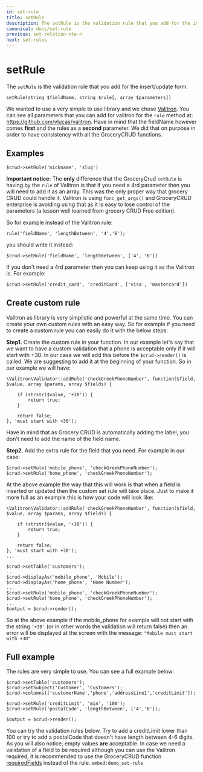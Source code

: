 ```yaml
---
id: set-rule
title: setRule
description: The setRule is the validation rule that you add for the insert/update form.
canonical: docs/set-rule
previous: set-relation-nto-n
next: set-rules
---
```


# setRule

The <code>setRule</code> is the validation rule that you add for the insert/update form.

<pre><code class="language-php">setRule(string $fieldName, string $rule[, array $parameters])</code></pre>

We wanted to use a very simple to use library and we chose 
<a href="https://github.com/vlucas/valitron" target="_blank" rel="noopener noreferrer">Valitron</a>. 
You can see all parameters that you can add for valitron for the <code>rule</code> method 
at: <a href="https://github.com/vlucas/valitron" target="_blank" rel="noopener noreferrer">https://github.com/vlucas/valitron</a>. Have in mind that the fieldName however comes <strong>first</strong> and the rules as a <strong>second</strong> parameter. We did that on purpose in order to have consistency with all the GroceryCRUD functions.

## Examples

<pre><code class="language-php">$crud-&gt;setRule('nickname', 'slug')</code></pre>
<strong>Important notice:</strong> The <strong>only</strong> difference that the GroceryCrud <code>setRule</code> is 
having by the <code>rule</code> of Valitron is that if you need a 4rd parameter then you will need to add it as an array. 
This was the only proper way that grocery CRUD could handle it. Valitron is using <code>func_get_args()</code> and 
GroceryCRUD enterprise is avoiding using that as it is easy to lose control of the parameters 
(a lesson well learned from grocery CRUD Free edition).

So for example instead of the Valitron rule:
<pre><code class="language-php">rule('fieldName', 'lengthBetween', '4','6');</code></pre>
you should write it instead:
<pre><code class="language-php">$crud-&gt;setRule('fieldName', 'lengthBetween', ['4', '6'])</code></pre>
If you don't need a 4rd parameter then you can keep using it as the Valitron is. For example:
<pre><code class="language-php">$crud-&gt;setRule('credit_card', 'creditCard', ['visa', 'mastercard'])</code></pre>


## Create custom rule
Valitron as library is very simplistic and powerful at the same time. You can create your own custom rules with an easy way. So for example if you need to create a custom rule you can easily do it with the below steps:

<strong>Step1.</strong> Create the custom rule in your function. In our example let's say that we want to have a custom validation that a phone is acceptable only if it will start with +30. In our case we will add this before the <code>$crud->render()</code> is called. We are suggesting to add it at the beginning of your function. So in our example we will have:

<pre><code class="language-php">\Valitron\Validator::addRule('checkGreekPhoneNumber', function($field, $value, array $params, array $fields) {

	if (strstr($value, '+30')) {
		return true;
	}

    return false;
}, 'must start with +30');</code></pre>

Have in mind that as Grocery CRUD is automatically adding the label, you don't need to add the name of the field name.

<strong>Step2.</strong> Add the extra rule for the field that you need. For example in our case:

<pre><code class="language-php">$crud->setRule('mobile_phone', 'checkGreekPhoneNumber');
$crud->setRule('home_phone', 'checkGreekPhoneNumber');</code></pre>

At the above example the way that this will work is that when a field is inserted or updated then the custom set rule will take place. Just to make it more full as an example this is how your code will look like:

<pre><code class="language-php">\Valitron\Validator::addRule('checkGreekPhoneNumber', function($field, $value, array $params, array $fields) {

	if (strstr($value, '+30')) {
		return true;
	}

    return false;
}, 'must start with +30');
...

$crud->setTable('customers');
...
$crud->displayAs('mobile_phone', 'Mobile');
$crud->displayAs('home_phone', 'Home Number');
...
$crud->setRule('mobile_phone', 'checkGreekPhoneNumber');
$crud->setRule('home_phone', 'checkGreekPhoneNumber');
...
$output = $crud->render();
</code></pre>

So at the above example if the mobile_phone for example will not start with the string <code>'+30'</code> (or in other words the validation will return false) then an error will be displayed at the screen with the message: <code>"Mobile must start with +30"</code>

## Full example

The rules are very simple to use. You can see a full example below:
<pre><code class="language-php">$crud-&gt;setTable('customers');
$crud-&gt;setSubject('Customer', 'Customers');
$crud-&gt;columns(['customerName','phone','addressLine1','creditLimit']);

$crud-&gt;setRule('creditLimit', 'min', '100');
$crud-&gt;setRule('postalCode', 'lengthBetween', ['4','6']);

$output = $crud-&gt;render();</code></pre>
You can try the validation rules below. Try to add a creditLimit lower than 100 or try to add a postalCode that doesn't have length between 4-6 digits. As you will also notice, empty values <strong>are</strong> acceptable. In case we need a validation of a field to be required although you can use the Valitron required, it is recommended to use the GroceryCRUD function <a href="/enterprise/api-and-function-list/requiredFields">requiredFields</a> instead of the rule.
`embed:demo_set-rule`